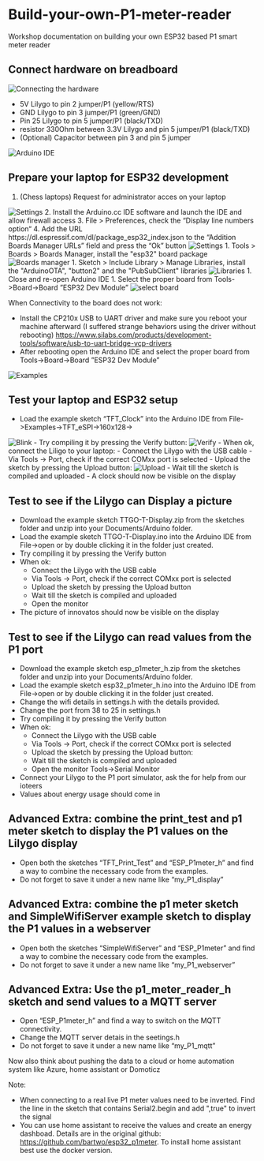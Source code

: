 # Build-your-own-P1-meter-reader
Workshop documentation on building your own ESP32 based P1 smart meter reader

## Connect hardware on breadboard

<img src="https://github.com/bokse001/Build-your-own-P1-meter-reader/blob/main/images/lilygo_p1_meter_reader.png?raw=true" alt="Connecting the hardware">

- 5V Lilygo to pin 2 jumper/P1 (yellow/RTS)
- GND Lilygo to pin 3 jumper/P1 (green/GND)
- Pin 25 Lilygo to pin 5 jumper/P1 (black/TXD)
- resistor 330Ohm between 3.3V Lilygo and pin 5 jumper/P1 (black/TXD)
- (Optional) Capacitor between pin 3 and pin 5 jumper

<img src="https://github.com/bokse001/Build-your-own-P1-meter-reader/blob/main/images/IDE.png?raw=true" alt="Arduino IDE">
 
## Prepare your laptop for ESP32 development
1. (Chess laptops) Request for administrator acces on your laptop
<img src="https://github.com/bokse001/Build-your-own-P1-meter-reader/blob/main/images/RequestAdminAccess.JPG?raw=true" alt="Settings">
2. Install the Arduino.cc IDE software and launch the IDE and allow firewall access
3. File > Preferences, check the “Display line numbers option“
4. Add the URL https://dl.espressif.com/dl/package_esp32_index.json to the “Addition Boards Manager URLs” field and press the “Ok” button
<img src="https://github.com/bokse001/Build-your-own-P1-meter-reader/blob/main/images/settings.png?raw=true" alt="Settings">
1. Tools > Boards > Boards Manager, install the "esp32" board package
<img src="https://github.com/bokse001/Build-your-own-P1-meter-reader/blob/main/images/boards.png?raw=true" alt="Boards manager">
1. Sketch > Include Library > Manage Libraries, install the "ArduinoOTA", "button2" and the "PubSubClient" libraries
<img src="https://github.com/bokse001/Build-your-own-P1-meter-reader/blob/main/images/libraries.png?raw=true" alt="Libraries">
1. Close and re-open Arduino IDE
1. Select the proper board from Tools->Board->Board ”ESP32 Dev Module”
<img src="https://github.com/bokse001/Build-your-own-P1-meter-reader/blob/main/images/select-board.png?raw=true" alt="select board">

When Connectivity to the board does not work:
- Install the CP210x USB to UART driver and make sure you reboot your machine afterward (I suffered strange behaviors using the driver without rebooting) https://www.silabs.com/products/development-tools/software/usb-to-uart-bridge-vcp-drivers
- After rebooting open the Arduino IDE and select the proper board from Tools->Board->Board ”ESP32 Dev Module”
<img src="https://github.com/bokse001/Build-your-own-P1-meter-reader/blob/main/images/examples.png?raw=true" alt="Examples">


## Test your laptop and ESP32 setup
- Load the example sketch “TFT_Clock” into the Arduino IDE from File->Examples->TFT_eSPI->160x128->
<img src="https://github.com/bokse001/Build-your-own-P1-meter-reader/blob/main/images/blink.png?raw=true" alt="Blink">
- Try compiling it by pressing the Verify button: 
<img src="https://github.com/bokse001/Build-your-own-P1-meter-reader/blob/main/images/verify.png?raw=true" alt="Verify">
- When ok, connect the Liligo to your laptop:
	- 	Connect the Lilygo with the USB cable
	- 	Via Tools -> Port, check if the correct COMxx port is selected
	- 	Upload the sketch by pressing the Upload button:
	<img src="https://github.com/bokse001/Build-your-own-P1-meter-reader/blob/main/images/upload.png?raw=true" alt="Upload">
	- 	Wait till the sketch is compiled and uploaded
- A clock should now be visible on the display

## Test to see if the Lilygo can Display a picture
- Download the example sketch TTGO-T-Display.zip from the sketches folder and unzip into your Documents/Arduino folder.
- Load the example sketch TTGO-T-Display.ino into the Arduino IDE from File->open or by double clicking it in the folder just created.
- Try compiling it by pressing the Verify button 
- When ok:
	- 	Connect the Lilygo with the USB cable
	- 	Via Tools -> Port, check if the correct COMxx port is selected
	- 	Upload the sketch by pressing the Upload button 
	- 	Wait till the sketch is compiled and uploaded
	- 	Open the monitor
- The picture of innovatos should now be visible on the display

## Test to see if the Lilygo can read values from the P1 port
- Download the example sketch esp_p1meter_h.zip from the sketches folder and unzip into your Documents/Arduino folder.
- Load the example sketch esp32_p1meter_h.ino into the Arduino IDE from File->open or by double clicking it in the folder just created.
- Change the wifi details in settings.h with the details provided.
- Change the port from 38 to 25 in settings.h
- Try compiling it by pressing the Verify button
- When ok:
	- 	Connect the Lilygo with the USB cable
	- 	Via Tools -> Port, check if the correct COMxx port is selected
	- 	Upload the sketch by pressing the Upload button: 
	- 	Wait till the sketch is compiled and uploaded
	- 	Open the monitor Tools->Serial Monitor
- Connect your Lilygo to the P1 port simulator, ask the for help from our ioteers
- Values about energy usage should come in

## Advanced Extra: combine the print_test and p1 meter sketch to display the P1 values on the Lilygo display
- Open both the sketches “TFT_Print_Test” and “ESP_P1meter_h” and find a way to combine the necessary code from the examples.
- Do not forget to save it under a new name like “my_P1_display”

## Advanced Extra: combine the p1 meter sketch and SimpleWifiServer example sketch to display the P1 values in a webserver
- Open both the sketches “SimpleWifiServer” and “ESP_P1meter” and find a way to combine the necessary code from the examples.
- Do not forget to save it under a new name like “my_P1_webserver”

## Advanced Extra: Use the p1_meter_reader_h sketch and send values to a MQTT server
- Open “ESP_P1meter_h” and find a way to switch on the MQTT connectivity.
- Change the MQTT server detais in the seetings.h
- Do not forget to save it under a new name like “my_P1_mqtt”

Now also think about pushing the data to a cloud or home automation system like Azure, home assistant or Domoticz

Note:
- When connecting to a real live P1 meter values need to be inverted. Find the line in the sketch that contains Serial2.begin and add ",true" to invert the signal
- You can use home assistant to receive the values and create an energy dashboad. Details are in the original github: https://github.com/bartwo/esp32_p1meter. To install home assistant best use the docker version.
